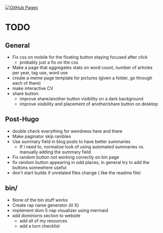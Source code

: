 [![GitHub Pages](https://github.com/strategineer/personal-website/actions/workflows/main.yml/badge.svg)](https://github.com/strategineer/personal-website/actions/workflows/main.yml)

# TODO

## General
- Fix css on mobile for the floating button staying focused after click
    - probably just a fix on the css
- Make a page that aggregates stats on word count, number of articles per year, tag use, word use
- create a meme page template for pictures (given a folder, go through each of them)
- make interactive CV
- share button:
    - improve share/another button visibility on a dark background
    - improve visibility and placement of another/share button on desktop

## Post-Hugo
- double check everything for weirdness here and there
- Make paginator skip rambles
- Use summary field in blog posts to have better summaries
    - If I need to, normalize look of using automated summaries vs. manually adding the summary field
- Fix random button not working correctly on bin page
- fix random button appearing in odd places, in general try to add the buttons somewhere useful
- don't start builds if unrelated files change ( like the readme file)

## bin/
- None of the bin stuff works
- Create rap name generator (lil X)
- implement dom 5 nap visualizer using mermaid
- add dominions section to website
  - add all of my resources
  - add a turn checklist

